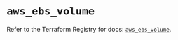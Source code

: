 # `aws_ebs_volume`

Refer to the Terraform Registry for docs: [`aws_ebs_volume`](https://registry.terraform.io/providers/hashicorp/aws/6.5.0/docs/resources/ebs_volume).
